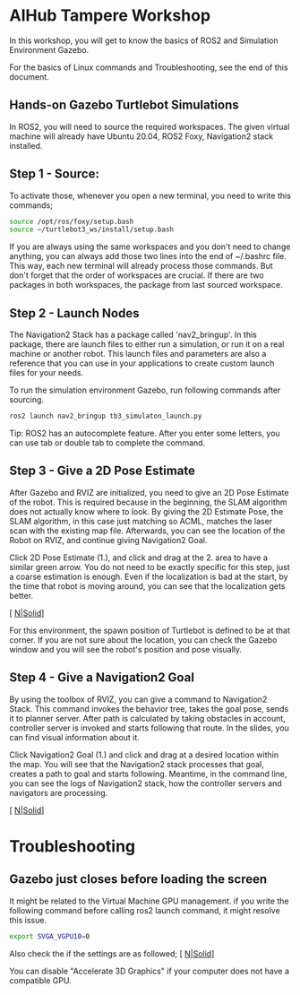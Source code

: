 # AIHub Tampere Workshop
In this workshop, you will get to know the basics of ROS2 and Simulation Environment Gazebo.

For the basics of Linux commands and Troubleshooting, see the end of this document.

## Hands-on Gazebo Turtlebot Simulations
In ROS2, you will need to source the required workspaces. The given virtual machine will already have Ubuntu 20.04, ROS2 Foxy, Navigation2 stack installed. 
## Step 1 - Source: 
To activate those, whenever you open a new terminal, you need to write this commands;
```sh
source /opt/ros/foxy/setup.bash
source ~/turtlebot3_ws/install/setup.bash
```
If you are always using the same workspaces and you don't need to change anything, you can always add those two lines into the end of ~/.bashrc file. This way, each new terminal will already process those commands. But don't forget that the order of workspaces are crucial. If there are two packages in both workspaces, the package from last sourced workspace. 
## Step 2 - Launch Nodes
The Navigation2 Stack has a package called 'nav2_bringup'. In this package, there are launch files to either run a simulation, or run it on a real machine or another robot. This launch files and parameters are also a reference that you can use in your applications to create custom launch files for your needs. 

To run the simulation environment Gazebo, run following commands after sourcing.
```sh
ros2 launch nav2_bringup tb3_simulaton_launch.py
```

Tip: ROS2 has an autocomplete feature. After you enter some letters, you can use tab or double tab to complete the command.

## Step 3 - Give a 2D Pose Estimate
After Gazebo and RVIZ are initialized, you need to give an 2D Pose Estimate of the robot. This is required because in the beginning, the SLAM algorithm does not actually know where to look. By giving the 2D Estimate Pose, the SLAM algorithm, in this case just matching so ACML, matches the laser scan with the existing map file. Afterwards, you can see the location of the Robot on RVIZ, and continue giving Navigation2 Goal.

Click 2D Pose Estimate (1.), and click and drag at the 2. area to have a similar green arrow. You do not need to be exactly specific for this step, just a coarse estimation is enough. Even if the localization is bad at the start, by the time that robot is moving around, you can see that the localization gets better.

[ [N|Solid](./img/pose_estimate.png)]

For this environment, the spawn position of Turtlebot is defined to be at that corner. If you are not sure about the location, you can check the Gazebo window and you will see the robot's position and pose visually. 

## Step 4 - Give a Navigation2 Goal
By using the toolbox of RVIZ, you can give a command to Navigation2 Stack. This command invokes the behavior tree, takes the goal pose, sends it to planner server. After path is calculated by taking obstacles in account, controller server is invoked and starts following that route. In the slides, you can find visual information about it.

Click Navigation2 Goal (1.) and click and drag at a desired location within the map. You will see that the Navigation2 stack processes that goal, creates a path to goal and starts following. Meantime, in the command line, you can see the logs of Navigation2 stack, how the controller servers and navigators are processing.

[ [N|Solid](./img/navigation_goal.png)]

# Troubleshooting

## Gazebo just closes before loading the screen
It might be related to the Virtual Machine GPU management. if you write the following command before calling ros2 launch command, it might resolve this issue.
```sh
export SVGA_VGPU10=0
```

Also check the if the settings are as followed; 
[ [N|Solid](./img/gpu_settings.png)]

You can disable "Accelerate 3D Graphics" if your computer does not have a compatible GPU. 
